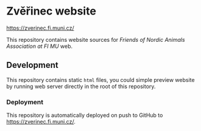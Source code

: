 # Zvěřinec website

<https://zverinec.fi.muni.cz/>

This repository contains website sources for _Friends of Nordic Animals
Association at FI MU_ web.

## Development

This repository contains static `html` files, you could simple preview
website by running web server directly in the root of this repository.

### Deployment

This repository is automatically deployed on push to GitHub to
<https://zverinec.fi.muni.cz/>.
